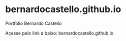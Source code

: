 # bernardocastello.github.io
Portfólio Bernardo Castello

Acesse pelo link a baixo:
  bernardocastello.github.io
